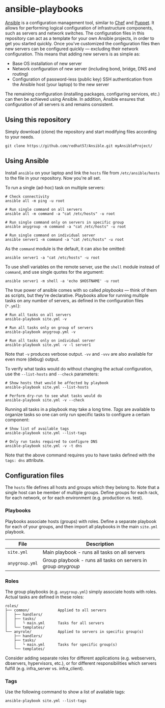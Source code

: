 # ansible-playbooks

[Ansible](https://www.ansible.com/) is a configuration management tool, similar to [Chef](https://www.chef.io/) and [Puppet](https://puppet.com/). It allows for performing logical configuration of infrastructure components, such as servers and network switches. The configuration files in this repository can act as a template for your own Ansible projects, in order to get you started quickly. Once you've customized the configuration files then new servers can be configured quickly &mdash; excluding their network configuration. This means that adding new servers is as simple as:

- Base OS installation of new server
- Network configuration of new server (including bond, bridge, DNS and routing)
- Configuration of password-less (public key) SSH authentication from the Ansible host (your laptop) to the new server

The remaining configuration (installing packages, configuring services, etc.) can then be achieved using Ansible. In addition, Ansible ensures that configuration of all servers is and remains consistent.

## Using this repository

Simply download (clone) the repository and start modifying files according to your needs.

```
git clone https://github.com/redhat57/Ansible.git myAnsibleProject/
```

## Using Ansible

Install `ansible` on your laptop and link the `hosts` file from `/etc/ansible/hosts` to the file in your repository. Now you're all set.

To run a single (ad-hoc) task on multiple servers:

```
# Check connectivity
ansible all -m ping -u root

# Run single command on all servers
ansible all -m command -a "cat /etc/hosts" -u root

# Run single command only on servers in specific group
ansible anygroup -m command -a "cat /etc/hosts" -u root

# Run single command on individual server
ansible server1 -m command -a "cat /etc/hosts" -u root
```

As the `command` module is the default, it can also be omitted:

```
ansible server1 -a "cat /etc/hosts" -u root
```

To use shell variables on the remote server, use the `shell` module instead of `command`, and use single quotes for the argument:

```
ansible server1 -m shell -a 'echo $HOSTNAME' -u root
```

The true power of ansible comes with so called *playbooks* &mdash; think of them as scripts, but they're declarative. Playbooks allow for running multiple tasks on any number of servers, as defined in the configuration files (`*.yml`):

```
# Run all tasks on all servers
ansible-playbook site.yml -v

# Run all tasks only on group of servers
ansible-playbook anygroup.yml -v

# Run all tasks only on individual server
ansible-playbook site.yml -v -l server1
```

Note that `-v` produces verbose output. `-vv` and `-vvv` are also available for even more (debug) output.

To verify what tasks would do without changing the actual configuration, use the `--list-hosts` and `--check` parameters:

```
# Show hosts that would be affected by playbook
ansible-playbook site.yml --list-hosts

# Perform dry-run to see what tasks would do
ansible-playbook site.yml -v --check
```

Running all tasks in a playbook may take a long time. *Tags* are available to organize tasks so one can only run specific tasks to configure a certain component:

```
# Show list of available tags
ansible-playbook site.yml --list-tags

# Only run tasks required to configure DNS
ansible-playbook site.yml -v -t dns
```

Note that the above command requires you to have tasks defined with the `tags: dns` attribute.

## Configuration files

The `hosts` file defines all hosts and groups which they belong to. Note that a single host can be member of multiple groups. Define groups for each rack, for each network, or for each environment (e.g. production vs. test).

### Playbooks

Playbooks associate hosts (groups) with roles. Define a separate playbook for each of your groups, and then import all playbooks in the main `site.yml` playbook.

File | Description
---- | -----------
`site.yml` | Main playbook - runs all tasks on all servers
`anygroup.yml` | Group playbook - runs all tasks on servers in group *anygroup*

### Roles

The group playbooks (e.g. `anygroup.yml`) simply associate hosts with roles. Actual tasks are defined in these roles:

```
roles/
├── common/             Applied to all servers
│   ├── handlers/
│   ├── tasks/
│   │   └ main.yml      Tasks for all servers
│   └── templates/
└── anyrole/            Applied to servers in specific group(s)
    ├── handlers/
    ├── tasks/
    │   └ main.yml      Tasks for specific group(s)
    └── templates/
```

Consider adding separate roles for different applications (e.g. webservers, dbservers, hypervisors, etc.), or for different responsibilities which servers fulfill (e.g. infra_server vs. infra_client).

### Tags

Use the following command to show a list of available tags:

```
ansible-playbook site.yml --list-tags
```
